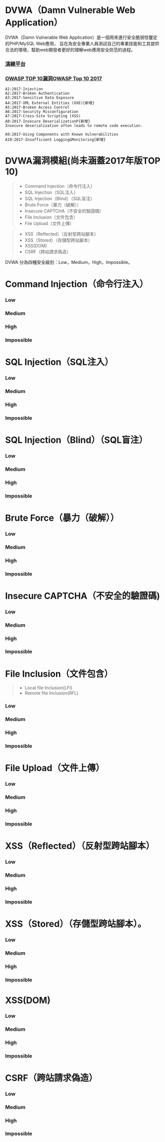 # DVWA（Damn Vulnerable Web Application）

DVWA（Damn Vulnerable Web Application）是一個用來進行安全脆弱性鑒定的PHP/MySQL Web應用，
旨在為安全專業人員測試自己的專業技能和工具提供合法的環境，幫助web開發者更好的理解web應用安全防范的過程。

### [演練平台](http://120.114.102.164)

### [OWASP TOP 10漏洞OWASP Top 10 2017](https://www.owasp.org/index.php/Top_10-2017_Top_10)

```
A1:2017-Injection
A2:2017-Broken Authentication
A3:2017-Sensitive Data Exposure
A4:2017-XML External Entities (XXE){新增}
A5:2017-Broken Access Control
A6:2017-Security Misconfiguration
A7:2017-Cross-Site Scripting (XSS)
A8:2017-Insecure DeserializationP{新增}
Insecure deserialization often leads to remote code execution.

A9:2017-Using Components with Known Vulnerabilities
A10:2017-Insufficient Logging&Monitoring{新增}
```

# DVWA漏洞模組(尚未涵蓋2017年版TOP 10)

>* Command Injection（命令行注入）
>* SQL Injection（SQL注入）
>* SQL Injection（Blind）（SQL盲注）
>* Brute Force（暴力（破解））
>* Insecure CAPTCHA（不安全的驗證碼)
>* File Inclusion（文件包含）
>* File Upload（文件上傳）

>* XSS（Reflected）（反射型跨站腳本）
>* XSS（Stored）（存儲型跨站腳本）
>* XSS(DOM)
>* CSRF（跨站請求偽造）

DVWA 分為四種安全級別：Low，Medium，High，Impossible。

# Command Injection（命令行注入）

### Low

### Medium

### High

### Impossible


# SQL Injection（SQL注入）

### Low

### Medium

### High

### Impossible

# SQL Injection（Blind）（SQL盲注）

### Low

### Medium

### High

### Impossible

# Brute Force（暴力（破解））

### Low

### Medium

### High

### Impossible

# Insecure CAPTCHA（不安全的驗證碼)

### Low

### Medium

### High

### Impossible

# File Inclusion（文件包含）
>* Local file Inclusion(LFI)
>* Remote file Inclusion(RFL)

### Low

### Medium

### High

### Impossible

# File Upload（文件上傳）

### Low

### Medium

### High

### Impossible

# XSS（Reflected）（反射型跨站腳本）

### Low

### Medium

### High

### Impossible

# XSS（Stored）（存儲型跨站腳本）。

### Low

### Medium

### High

### Impossible

# XSS(DOM)

### Low

### Medium

### High

### Impossible

# CSRF（跨站請求偽造）

### Low

### Medium

### High

### Impossible
